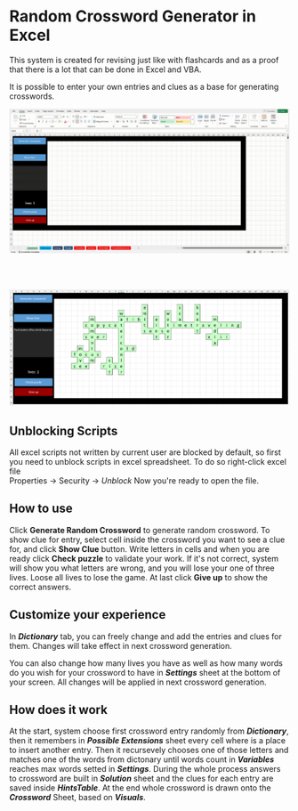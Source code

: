 # Random Crossword Generator in Excel
This system is created for revising just like with flashcards and as a proof that there is a lot that can be done in Excel and VBA.

It is possible to enter your own entries and clues as a base for generating crosswords.

![image](./pictures/crossword-generation.gif)

<br><br>

![image](./pictures/solved-crossword.png)

## Unblocking Scripts 
All excel scripts not written by current user are blocked by default, so first you need to unblock scripts in excel spreadsheet. To do so right-click excel file    
Properties -> Security -> *Unblock*
Now you're ready to open the file.

## How to use
Click **Generate Random Crossword** to generate random crossword. To show clue for entry, select cell inside the crossword you want to see a clue for, and click **Show Clue** button. Write letters in cells and when you are ready click **Check puzzle** to validate your work. If it's not correct, system will show you what letters are wrong, and you will lose your one of three lives. Loose all lives to lose the game. At last click **Give up** to show the correct answers.

## Customize your experience
In ***Dictionary*** tab, you can freely change and add the entries and clues for them. Changes will take effect in next crossword generation.

You can also change how many lives you have as well as how many words do you wish for your crossword to have in ***Settings*** sheet at the bottom of your screen. All changes will be applied in next crossword generation.

## How does it work
At the start, system choose first crossword entry randomly from ***Dictionary***, then it remembers in ***Possible Extensions*** sheet every cell where is a place to insert another entry. Then it recursevely chooses one of those letters and matches one of the words from dictonary until words count in ***Variables*** reaches max words setted in ***Settings***. During the whole process answers to crossword are built in ***Solution*** sheet and the clues for each entry are saved inside ***HintsTable***. At the end whole crossword is drawn onto the ***Crossword*** Sheet, based on ***Visuals***.